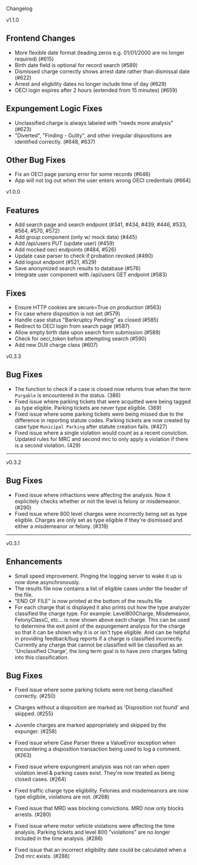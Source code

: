 Changelog

v1.1.0

## Frontend Changes

- More flexible date format (leading zeros e.g. 01/01/2000 are no longer required) (#615)
- Birth date field is optional for record search (#589)
- Dismissed charge correctly shows arrest date rather than dismissal date (#622)
- Arrest and eligbility dates no longer include time of day (#629)
- OECI login expires after 2 hours (extended from 15 minutes) (#659)

## Expungement Logic Fixes

- Unclassified charge is always labeled with "needs more analysis" (#623)
- "Diverted", "Finding - Guilty", and other irregular dispositions are identified correctly. (#648, #637)

## Other Bug Fixes

- Fix an OECI page parsing error for some records (#646)
- App will not log out when the user enters wrong OECI credentials (#664)

v1.0.0

## Features

- Add search page and search endpoint (#341, #434, #439, #446, #533, #564, #570, #572)
- Add group component (only w/ mock data) (#445)
- Add /api/users PUT (update user) (#459)
- Add mocked oeci endpoints (#484, #526)
- Update case parser to check if probation revoked (#490)
- Add logout endpoint (#521, #529)
- Save anonymized search results to database (#576)
- Integrate user component with /api/users GET endpoint (#583)

## Fixes

- Ensure HTTP cookies are secure=True on production (#563)
- Fix case where disposition is not set (#579)
- Handle case status "Bankruptcy Pending" as closed (#585)
- Redirect to OECI login from search page (#587)
- Allow empty birth date upon search form submission (#589)
- Check for oeci_token before attempting search (#590)
- Add new DUII charge class (#607)

v0.3.3

## Bug Fixes

 - The function to check if a case is closed now returns true when the term `Purgable` is encountered in the status. (386)
 - Fixed issue where parking tickets that were acquitted were being tagged as type eligible. Parking tickets are never type eligible. (369)
 - Fixed issue where some parking tickets were being missed due to the difference in reporting statute codes. Parking tickets are now created by case type `Municipal Parking` after statute creation fails. (#427)
 - Fixed issue where a single violation would count as a recent conviction. Updated rules for MRC and second mrc to only apply a violation if there is a second violation. (429)


________________________________________________________________________________________________

v0.3.2

## Bug Fixes

 - Fixed issue where infractions were affecting the analysis. Now it explicitely checks whether or not the level is felony or misdemeanor. (#290)
 - Fixed issue where 800 level charges were incorrectly being set as type eligible. Charges are only set as type eligible if they're dismissed and either a misdemeanor or felony. (#319)


________________________________________________________________________________________________

v0.3.1

## Enhancements

 - Small speed improvement. Pinging the logging server to wake it up is now done asynchronously.
 - The results file now contains a list of eligible cases under the header of the file.
 - "END OF FILE" is now printed at the bottom of the results file
 - For each charge that is displayed it also prints out how the type analyzer classified the charge type. For example: Level800Charge, Misdemeanor, FelonyClassC, etc... is now shown above each charge. This can be used to determine the exit point of the expungement analysis for the charge so that it can be shown why it is or isn't type eligible. And can be helpful in providing feedback/bug reports if a charge is classified incorrectly. Currently any charge that cannot be classified will be classified as an 'Unclassified Charge', the long term goal is to have zero charges falling into this classification.

## Bug Fixes

 - Fixed issue where some parking tickets were not being classified correctly. (#250)

 - Charges without a disposition are marked as 'Disposition not found' and skipped. (#255)

 - Juvenile charges are marked appropriately and skipped by the expunger. (#258)

 - Fixed issue where Case Parser threw a ValueError exception when encountering a disposition transaction being used to log a comment. (#263)

 - Fixed issue where expungment analysis was not ran when open violation level & parking cases exist. They're now treated as being closed cases. (#264)

 - Fixed traffic charge type eligibility. Felonies and misdemeanors are now type eligibile, violations are not. (#268)

 - Fixed issue that MRD was blocking convictions. MRD now only blocks arrests. (#280)

 - Fixed issue where motor vehicle violations were affecting the time analysis. Parking tickets and level 800 "violations" are no longer included in the time analysis. (#286)

 - Fixed issue that an incorrect eligibility date could be calculated when a 2nd mrc exists. (#288)
